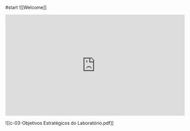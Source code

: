 #start
![[Welcome]]
<iframe width="560" height="315" src="https://www.youtube.com/embed/UhkWPHA4WR8?si=F1xM54URm6N9QDkQ" title="YouTube video player" frameborder="0" allow="accelerometer; autoplay; clipboard-write; encrypted-media; gyroscope; picture-in-picture; web-share" referrerpolicy="strict-origin-when-cross-origin" allowfullscreen></iframe>

![[c-03-Objetivos Estratégicos do Laboratório.pdf]]
